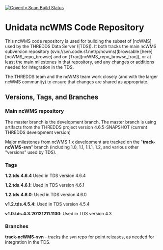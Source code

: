 <a href="https://scan.coverity.com/projects/4053">
  <img alt="Coverity Scan Build Status"
       src="https://scan.coverity.com/projects/4053/badge.svg"/>
</a>

# Unidata ncWMS Code Repository

This ncWMS code repository is used for building the subset of [ncWMS]
used by the THREDDS Data Server ([TDS]).
It both tracks the main ncWMS subversion repository
(svn://svn.code.sf.net/p/ncwms)(browsable [here][ncWMS_repo_browse] and on
[Trac][ncWMS_repo_browse_trac]), or at least the main milestones in that
repository, and any changes or additions needed for integration in the TDS.

The THREDDS team and the ncWMS team work closely (and with the larger
ncWMS community) to ensure that changes are shared as appropriate.

## Versions, Tags, and Branches

### Main ncWMS repository

The master branch is the development branch. The master branch is using artifacts from
the THREDDS project version 4.6.5-SNAPSHOT (current THREDDS development version)

Major milestones from ncWMS 1.x development are tracked on the "**track-ncWMS-svn**"
branch (including 1.0, 1.1, 1.1.1, 1.2, and various other "versions" used by TDS).

### Tags

**1.2.tds.4.6.4**
Used in TDS version 4.6.4

**1.2.tds.4.6.1**:
Used in TDS version 4.6.1

**1.2.tds.4.6.0**:
Used in TDS version 4.6.0

**v1.2.tds.4.5.4**:
Used in TDS version 4.5.4 

**v1.0.tds.4.3.20121211.1130**:
Used in TDS version 4.3 

### Branches

**track-ncWMS-svn** - tracks the svn repo for point releases, as needed for integration in the TDS.

